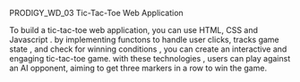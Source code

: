 PRODIGY_WD_03 Tic-Tac-Toe Web Application

To build a tic-tac-toe web application, you can use HTML, CSS and Javascript . by implementing functons to handle user clicks, tracks game state , and check for winning conditions , you can create an interactive and engaging tic-tac-toe game. with these technologies , users can play against an AI opponent, aiming to get three markers in a row to win the game.
